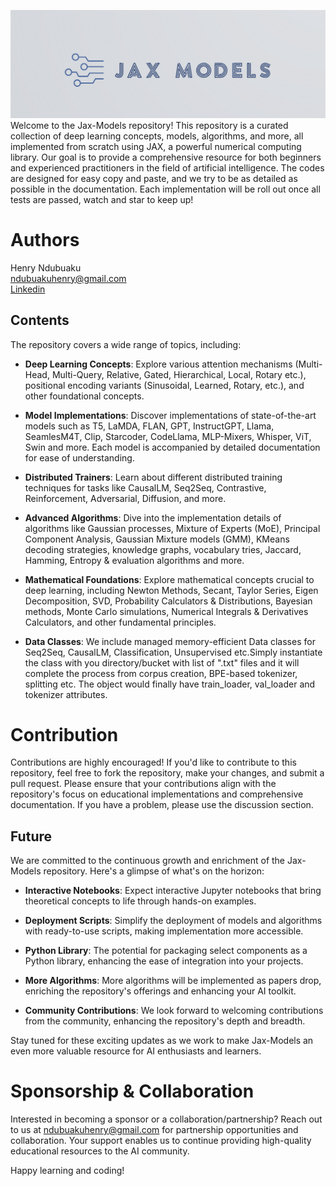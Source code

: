 
![Alt text](/images/logo.png)
Welcome to the Jax-Models repository! This repository is a curated collection of deep learning concepts, models, algorithms, and more, all implemented from scratch using JAX, a powerful numerical computing library. Our goal is to provide a comprehensive resource for both beginners and experienced practitioners in the field of artificial intelligence. The codes are designed for easy copy and paste, and we try to be as detailed as possible in the documentation. Each implementation will be roll out once all tests are passed, watch and star to keep up!

# Authors
Henry Ndubuaku\
ndubuakuhenry@gmail.com\
[Linkedin](https://www.linkedin.com/in/henry-ndubuaku-7b6350b8/)

## Contents

The repository covers a wide range of topics, including:

- **Deep Learning Concepts**: Explore various attention mechanisms (Multi-Head, Multi-Query, Relative, Gated, Hierarchical, Local, Rotary etc.), positional encoding variants (Sinusoidal, Learned, Rotary, etc.), and other foundational concepts.

- **Model Implementations**: Discover implementations of state-of-the-art models such as T5, LaMDA, FLAN, GPT, InstructGPT, Llama, SeamlesM4T, Clip, Starcoder, CodeLlama, MLP-Mixers, Whisper, ViT, Swin and more. Each model is accompanied by detailed documentation for ease of understanding.

- **Distributed Trainers**: Learn about different distributed training techniques for tasks like CausalLM, Seq2Seq, Contrastive, Reinforcement, Adversarial, Diffusion, and more.

- **Advanced Algorithms**: Dive into the implementation details of algorithms like Gaussian processes, Mixture of Experts (MoE), Principal Component Analysis, Gaussian Mixture models (GMM), KMeans decoding strategies, knowledge graphs, vocabulary tries, Jaccard, Hamming, Entropy &  evaluation algorithms and more.

- **Mathematical Foundations**: Explore mathematical concepts crucial to deep learning, including Newton Methods, Secant, Taylor Series, Eigen Decomposition, SVD, Probability Calculators & Distributions, Bayesian methods, Monte Carlo simulations, Numerical Integrals & Derivatives Calculators, and other fundamental principles.

- **Data Classes**: We include managed memory-efficient Data classes for Seq2Seq, CausalLM, Classification, Unsupervised etc.Simply instantiate the class with you directory/bucket with list of ".txt" files and it will complete the process from corpus creation, BPE-based tokenizer, splitting etc. The object would finally have train_loader, val_loader and tokenizer attributes.

# Contribution
Contributions are highly encouraged! If you'd like to contribute to this repository, feel free to fork the repository, make your changes, and submit a pull request. Please ensure that your contributions align with the repository's focus on educational implementations and comprehensive documentation. If you have a problem, please use the discussion section.

## Future
We are committed to the continuous growth and enrichment of the Jax-Models repository. Here's a glimpse of what's on the horizon:

- **Interactive Notebooks**: Expect interactive Jupyter notebooks that bring theoretical concepts to life through hands-on examples.

- **Deployment Scripts**: Simplify the deployment of models and algorithms with ready-to-use scripts, making implementation more accessible.

- **Python Library**: The potential for packaging select components as a Python library, enhancing the ease of integration into your projects.

- **More Algorithms**: More algorithms will be implemented as papers drop, enriching the repository's offerings and enhancing your AI toolkit.

- **Community Contributions**: We look forward to welcoming contributions from the community, enhancing the repository's depth and breadth.

Stay tuned for these exciting updates as we work to make Jax-Models an even more valuable resource for AI enthusiasts and learners.

# Sponsorship & Collaboration
Interested in becoming a sponsor or a collaboration/partnership? Reach out to us at ndubuakuhenry@gmail.com for partnership opportunities and collaboration. Your support enables us to continue providing high-quality educational resources to the AI community.

Happy learning and coding!